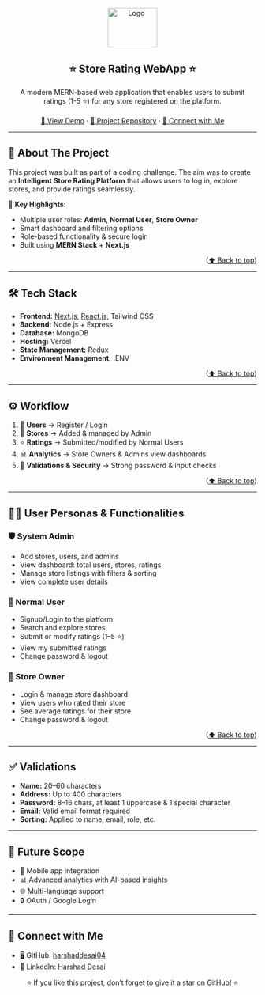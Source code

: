 <!-- PROJECT LOGO -->
<br />
<div align="center">
  <a href="https://github.com/harshaddesai04/Store_Rating">
    <img src="public/store3d.jpg" alt="Logo" width="100" height="80">
  </a>

<h2 align="center">⭐ Store Rating WebApp ⭐</h2>

<p align="center">
  A modern MERN-based web application that enables users to submit ratings (1-5 ⭐) for any store registered on the platform.  
  <br /><br />
  <a href="https://store-rating-app.vercel.app/">🚀 View Demo</a>  
  ·  
  <a href="https://github.com/harshaddesai04/Store_Rating">📂 Project Repository</a>  
  ·  
  <a href="https://www.linkedin.com/in/harshad-desai/">💼 Connect with Me</a>
</p>
</div>

---

## 📖 About The Project  

This project was built as part of a coding challenge. The aim was to create an **Intelligent Store Rating Platform** that allows users to log in, explore stores, and provide ratings seamlessly.  

🔑 **Key Highlights:**  
- Multiple user roles: **Admin**, **Normal User**, **Store Owner**  
- Smart dashboard and filtering options  
- Role-based functionality & secure login  
- Built using **MERN Stack** + **Next.js**  

<p align="right">(<a href="#readme-top">⬆ Back to top</a>)</p>

---

## 🛠️ Tech Stack  

- **Frontend:** [Next.js](https://nextjs.org/), [React.js](https://reactjs.org/), Tailwind CSS  
- **Backend:** Node.js + Express  
- **Database:** MongoDB  
- **Hosting:** Vercel  
- **State Management:** Redux  
- **Environment Management:** .ENV  

<p align="right">(<a href="#readme-top">⬆ Back to top</a>)</p>

---

## ⚙️ Workflow  

1. 👤 **Users** → Register / Login  
2. 🛒 **Stores** → Added & managed by Admin  
3. ⭐ **Ratings** → Submitted/modified by Normal Users  
4. 📊 **Analytics** → Store Owners & Admins view dashboards  
5. 🔐 **Validations & Security** → Strong password & input checks  

<p align="right">(<a href="#readme-top">⬆ Back to top</a>)</p>

---

## 👨‍💻 User Personas & Functionalities  

### 🛡️ System Admin  
- Add stores, users, and admins  
- View dashboard: total users, stores, ratings  
- Manage store listings with filters & sorting  
- View complete user details  

### 🙍 Normal User  
- Signup/Login to the platform  
- Search and explore stores  
- Submit or modify ratings (1–5 ⭐)  
- View my submitted ratings  
- Change password & logout  

### 🏪 Store Owner  
- Login & manage store dashboard  
- View users who rated their store  
- See average ratings for their store  
- Change password & logout  

<p align="right">(<a href="#readme-top">⬆ Back to top</a>)</p>

---

## ✅ Validations  

- **Name:** 20–60 characters  
- **Address:** Up to 400 characters  
- **Password:** 8–16 chars, at least 1 uppercase & 1 special character  
- **Email:** Valid email format required  
- **Sorting:** Applied to name, email, role, etc.  

---

## 🚀 Future Scope  

- 📱 Mobile app integration  
- 📊 Advanced analytics with AI-based insights  
- 🌐 Multi-language support  
- 🔒 OAuth / Google Login  

---

## 🙌 Connect with Me  

- 🖥️ GitHub: [harshaddesai04](https://github.com/harshaddesai04)  
- 💼 LinkedIn: [Harshad Desai](https://www.linkedin.com/in/harshad-desai/)  

<p align="center">⭐ If you like this project, don’t forget to give it a star on GitHub! ⭐</p>
